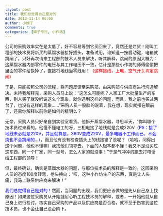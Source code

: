 ```yaml
---
layout: post
title: 我们总觉得自己是对的
date: 2013-11-14 00:00
author: 小嫦子
comments: true
categories: [嫦子专栏, 小作坊]
---
```

公司的采购效率实在是太低了，好不容易等到它买回来了，竟然还是烂货！刚叫工程部的技术员将新买的蒸馏水器接好插头，准备试用，谁知道一按启动键，电箱就跳闸了。只好再次请来工程部的技术人员来解决，听其解释，跳闸的原因大概为：这蒸馏水器内部零件的电压与其工作电压不一致，估计是那些小作坊的师傅偷偷把里面的零件给换掉了，直接将地线当零线用！<span style="color: #ff0000;">（这样接线，上电，空气开关肯定跳闸）</span>
<!--more-->
于是，只能按照公司的流程，将问题反馈至采购部，由采购部与供应商进行沟通解决。未待我解释完，采购人员马上说：“这怎么可能呢？人家工厂大批量生产的东西，别人买了就没听说这么个现象，就你遇到这样的问题，而且，我之前也买过两台了，也没有这样的现象……”采购人员一股脑的说着，我在想，现实就摆在眼前了，还需你解释以前你是如何的精明么？

无奈，采购人员只好亲自到实验室看货。他拆开蒸馏水器，寻思半天，“你叫哪个技术员过来看的，他懂不懂电工的呀，三相电接了地线就是变成220V<span style="color: #0000ff;">（PS：接了地线未必就是220V，并且就算是，380V变成220V，最多电器不工作而已，不会烧也不会跳闸的...）</span>，而且他有没有检查插头上的线接错了没呢？（哈哈，问得出这个问题，他也不懂嘛）我找他们领导去，下面的人根本都不懂！我又不是没买过这东西，同一个厂家，同一型号，怎么人家的就没事！”于是气冲冲的跑去打电话给工程部的领导！

但，最终确认，确实是蒸馏水器的问题，与那位技术员的解释是一致的。这回采购人员的态度180度转弯，枪头换向：“哎，这种小作坊生产的东西，真是让人头痛，我马上联系供应商来解决！”

<span style="color: #0000ff;">我们总觉得自己是对的！</span>然而，当问题的出现，我们更应该做的是先从自己身上找原因！如果这位采购员从开始就耐心听工程技术员的解释，或者，一开始他就从自己身上进行检讨，核实自己采购的产品以及供应商是否合格，就不至于伤害到这位技术员，也不会让自己没台阶下。
